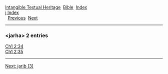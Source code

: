[Intangible Textual Heritage](../../index)  [Bible](../index) 
[Index](index)   
[j Index](_j_)  
  [Previous](c06087)  [Next](c06089) 

------------------------------------------------------------------------

### &lt;jarha&gt; 2 entries

[Ch1 2:34](../kjv/ch1002.htm#034)  
[Ch1 2:35](../kjv/ch1002.htm#035)  

------------------------------------------------------------------------

[Next: jarib (3)](c06089)
